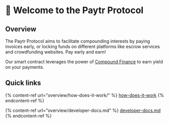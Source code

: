 # 👋 Welcome to the Paytr Protocol

## Overview

The Paytr Protocol aims to facilitate compounding interests by paying invoices early, or locking funds on different platforms like escrow services and crowdfunding websites. Pay early and earn!

Our smart contract leverages the power of [Compound Finance](https://compound.finance/) to earn yield on your payments.

## Quick links

{% content-ref url="overview/how-does-it-work/" %}
[how-does-it-work](overview/how-does-it-work/)
{% endcontent-ref %}

{% content-ref url="overview/developer-docs.md" %}
[developer-docs.md](overview/developer-docs.md)
{% endcontent-ref %}

